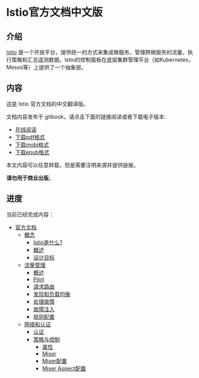 # Istio官方文档中文版

## 介绍

[Istio](https://istio.io) 是一个开放平台，提供统一的方式来集成微服务，管理跨微服务的流量，执行策略和汇总遥测数据。Istio的控制面板在底层集群管理平台（如Kubernetes，Mesos等）上提供了一个抽象层。

## 内容

这是 Istio 官方文档的中文翻译版。

文档内容发布于 gitbook，请点击下面的链接阅读或者下载电子版本:

- [在线阅读][]
- [下载pdf格式][istio-pdf]
- [下载mobi格式][istio-mobi]
- [下载epub格式][istio-epub]

本文内容可以任意转载，但是需要注明来源并提供链接。

**请勿用于商业出版**。

[在线阅读]: https://istio.doczh.cn/
[istio-pdf]: https://www.gitbook.com/download/pdf/book/doczhcn/istio
[istio-mobi]: https://www.gitbook.com/download/mobi/book/doczhcn/istio
[istio-epub]: https://www.gitbook.com/download/epub/book/doczhcn/istio

## 进度

当前已经完成内容：

* [官方文档](docs/index.md)
  * [概念](docs/concepts/index.md)
    * [Istio是什么?](docs/concepts/what-is-istio/index.md)
    * [概述](docs/concepts/what-is-istio/overview.md)
    * [设计目标](docs/concepts/what-is-istio/goals.md)
  * [流量管理](docs/concepts/traffic-management/index.md)
    * [概述](docs/concepts/traffic-management/overview.md)
    * [Pilot](docs/concepts/traffic-management/pilot.md)
    * [请求路由](docs/concepts/traffic-management/request-routing.md)
    * [发现和负载均衡](docs/concepts/traffic-management/load-balancing.md)
    * [处理故障](docs/concepts/traffic-management/handling-failures.md)
    * [故障注入](docs/concepts/traffic-management/fault-injection.md)
    * [规则配置](docs/concepts/traffic-management/rules-configuration.md)
  * [网络和认证](docs/concepts/network-and-auth/index.md)
      * [认证](docs/concepts/network-and-auth/auth.md)
    * [策略与控制](docs/concepts/policy-and-control/index.md)
      * [属性](docs/concepts/policy-and-control/attributes.md)
      * [Mixer](docs/concepts/policy-and-control/mixer.md)
      * [Mixer配置](docs/concepts/policy-and-control/mixer-config.md)
      * [Mixer Aspect配置](docs/concepts/policy-and-control/mixer-aspect-config.md)

